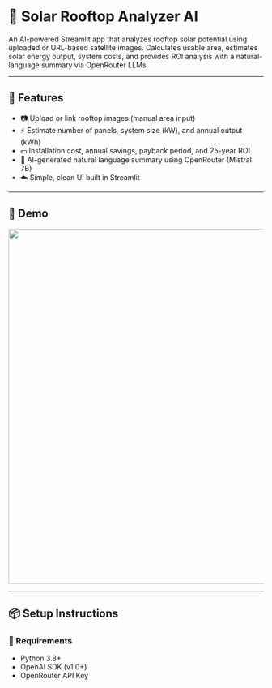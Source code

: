 # 🔆 Solar Rooftop Analyzer AI

An AI-powered Streamlit app that analyzes rooftop solar potential using uploaded or URL-based satellite images. Calculates usable area, estimates solar energy output, system costs, and provides ROI analysis with a natural-language summary via OpenRouter LLMs.

---

## 🚀 Features

- 📷 Upload or link rooftop images (manual area input)
- ⚡ Estimate number of panels, system size (kW), and annual output (kWh)
- 💵 Installation cost, annual savings, payback period, and 25-year ROI
- 🧠 AI-generated natural language summary using OpenRouter (Mistral 7B)
- ☁️ Simple, clean UI built in Streamlit

---

## 📸 Demo

<img src="https://www.linkedin.com/posts/mohd-uzair-22813523b_ai-solarenergy-sustainability-activity-7335677121320648704-E6bT?utm_source=share&utm_medium=member_desktop&rcm=ACoAADukUgABMXI9sv86jLD8Qm1lDtPa5yonLug" width="700"/>

---

## 📦 Setup Instructions

### 🔧 Requirements

- Python 3.8+
- OpenAI SDK (v1.0+)
- OpenRouter API Key

